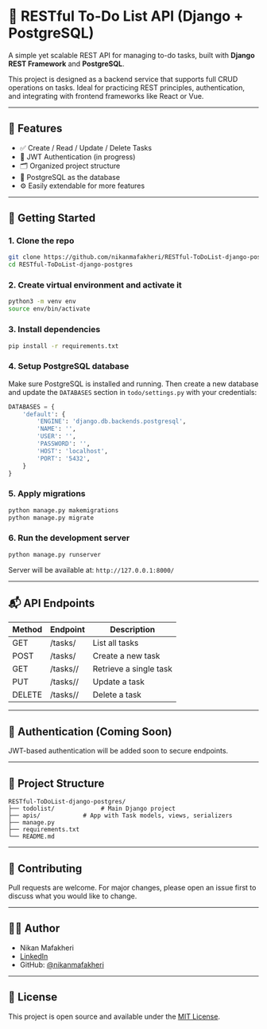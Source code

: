 


# 📝 RESTful To-Do List API (Django + PostgreSQL)

A simple yet scalable REST API for managing to-do tasks, built with **Django REST Framework** and **PostgreSQL**.

This project is designed as a backend service that supports full CRUD operations on tasks. Ideal for practicing REST principles, authentication, and integrating with frontend frameworks like React or Vue.

---

## 🔧 Features

- ✅ Create / Read / Update / Delete Tasks
- 🔐 JWT Authentication (in progress)
- 🗂 Organized project structure
- 🌱 PostgreSQL as the database
- ⚙️ Easily extendable for more features

---

## 🚀 Getting Started

### 1. Clone the repo

```bash
git clone https://github.com/nikanmafakheri/RESTful-ToDoList-django-postgres.git
cd RESTful-ToDoList-django-postgres
````

### 2. Create virtual environment and activate it

```bash
python3 -m venv env
source env/bin/activate
```

### 3. Install dependencies

```bash
pip install -r requirements.txt
```

### 4. Setup PostgreSQL database

Make sure PostgreSQL is installed and running. Then create a new database and update the `DATABASES` section in `todo/settings.py` with your credentials:

```python
DATABASES = {
    'default': {
        'ENGINE': 'django.db.backends.postgresql',
        'NAME': '',
        'USER': '',
        'PASSWORD': '',
        'HOST': 'localhost',
        'PORT': '5432',
    }
}
```

### 5. Apply migrations

```bash
python manage.py makemigrations
python manage.py migrate
```

### 6. Run the development server

```bash
python manage.py runserver
```

Server will be available at: `http://127.0.0.1:8000/`

---

## 📬 API Endpoints

| Method | Endpoint     | Description            |
| ------ | ------------ | ---------------------- |
| GET    | /tasks/      | List all tasks         |
| POST   | /tasks/      | Create a new task      |
| GET    | /tasks/<id>/ | Retrieve a single task |
| PUT    | /tasks/<id>/ | Update a task          |
| DELETE | /tasks/<id>/ | Delete a task          |

---

## 🔐 Authentication (Coming Soon)

JWT-based authentication will be added soon to secure endpoints.

---

## 📁 Project Structure

```
RESTful-ToDoList-django-postgres/
├── todolist/             # Main Django project
├── apis/            # App with Task models, views, serializers
├── manage.py
├── requirements.txt
└── README.md
```

---

## 🤝 Contributing

Pull requests are welcome. For major changes, please open an issue first to discuss what you would like to change.

---

## 👨‍💻 Author

* Nikan Mafakheri
* [LinkedIn](https://www.linkedin.com/in/nikanmafakheri/)
* GitHub: [@nikanmafakheri](https://github.com/nikanmafakheri)

---

## 📄 License

This project is open source and available under the [MIT License](LICENSE).

```
